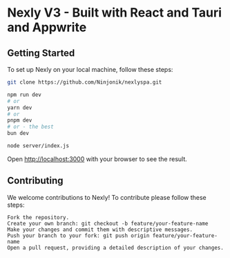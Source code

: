 # Nexly V3 - Built with React and Tauri and Appwrite

## Getting Started

To set up Nexly on your local machine, follow these steps:

```bash
git clone https://github.com/Ninjonik/nexlyspa.git

npm run dev
# or
yarn dev
# or
pnpm dev
# or - the best
bun dev

node server/index.js
```

Open [http://localhost:3000](http://localhost:3000) with your browser to see the result.

## Contributing

We welcome contributions to Nexly! To contribute please follow these steps:

```
Fork the repository.
Create your own branch: git checkout -b feature/your-feature-name
Make your changes and commit them with descriptive messages.
Push your branch to your fork: git push origin feature/your-feature-name
Open a pull request, providing a detailed description of your changes.
```

